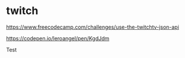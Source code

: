 # twitch
https://www.freecodecamp.com/challenges/use-the-twitchtv-json-api

https://codepen.io/leroangel/pen/KgdJdm

Test